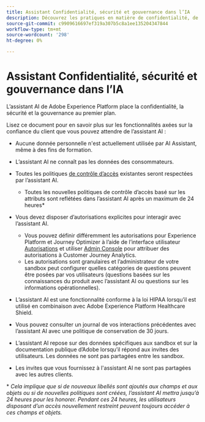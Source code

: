 ```yaml
---
title: Assistant Confidentialité, sécurité et gouvernance dans l’IA
description: Découvrez les pratiques en matière de confidentialité, de sécurité et de gouvernance pour l’assistant AI.
source-git-commit: c9909616697ef319a307b5c8a1ee135204347844
workflow-type: tm+mt
source-wordcount: '298'
ht-degree: 0%

---
```


# Assistant Confidentialité, sécurité et gouvernance dans l’IA

L’assistant AI de Adobe Experience Platform place la confidentialité, la sécurité et la gouvernance au premier plan.

Lisez ce document pour en savoir plus sur les fonctionnalités axées sur la confiance du client que vous pouvez attendre de l’assistant AI :

* Aucune donnée personnelle n&#39;est actuellement utilisée par AI Assistant, même à des fins de formation.
* L’assistant AI ne connaît pas les données des consommateurs.
* Toutes les politiques [de contrôle d’accès](https://experienceleague.adobe.com/fr/docs/experience-platform/access-control/home) existantes seront respectées par l’assistant AI.

   * Toutes les nouvelles politiques de contrôle d’accès basé sur les attributs sont reflétées dans l’assistant AI après un maximum de 24 heures&ast;

* Vous devez disposer d’autorisations explicites pour interagir avec l’assistant AI.

   * Vous pouvez définir différemment les autorisations pour Experience Platform et Journey Optimizer à l’aide de l’interface utilisateur [Autorisations](https://experienceleague.adobe.com/fr/docs/experience-platform/access-control/abac/permissions-ui/browse) et utiliser [Admin Console](https://experienceleague.adobe.com/fr/docs/experience-platform/access-control/ui/browse) pour attribuer des autorisations à Customer Journey Analytics.
   * Les autorisations sont granulaires et l’administrateur de votre sandbox peut configurer quelles catégories de questions peuvent être posées par vos utilisateurs (questions basées sur les connaissances du produit avec l’assistant AI ou questions sur les informations opérationnelles).

* L’assistant AI est une fonctionnalité conforme à la loi HIPAA lorsqu’il est utilisé en combinaison avec Adobe Experience Platform Healthcare Shield.
* Vous pouvez consulter un journal de vos interactions précédentes avec l’assistant AI avec une politique de conservation de 30 jours.
* L’assistant AI repose sur des données spécifiques aux sandbox et sur la documentation publique d’Adobe lorsqu’il répond aux invites des utilisateurs. Les données ne sont pas partagées entre les sandbox.
* Les invites que vous fournissez à l&#39;assistant AI ne sont pas partagées avec les autres clients.

&ast; *Cela implique que si de nouveaux libellés sont ajoutés aux champs et aux objets ou si de nouvelles politiques sont créées, l’assistant AI mettra jusqu’à 24 heures pour les honorer. Pendant ces 24 heures, les utilisateurs disposant d’un accès nouvellement restreint peuvent toujours accéder à ces champs et objets.*

